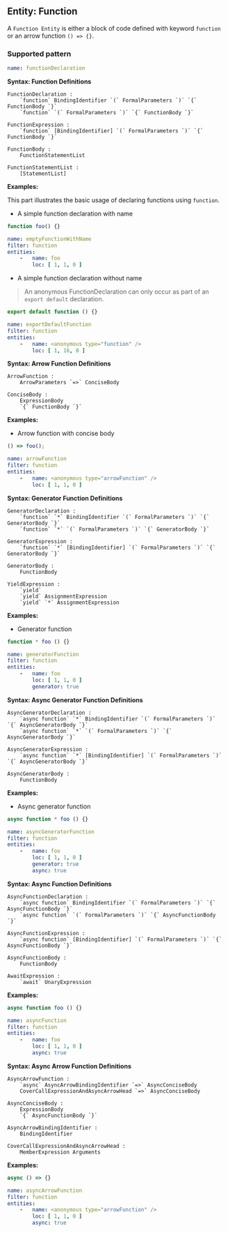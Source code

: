 ## Entity: Function

A `Function Entity` is either a block of code defined with keyword `function` or an arrow function `() => {}`.

### Supported pattern

```yaml
name: functionDeclaration
```

**Syntax: Function Definitions**

```text
FunctionDeclaration :
    `function` BindingIdentifier `(` FormalParameters `)` `{` FunctionBody `}`
    `function` `(` FormalParameters `)` `{` FunctionBody `}`

FunctionExpression :
    `function` [BindingIdentifier] `(` FormalParameters `)` `{` FunctionBody `}`

FunctionBody :
    FunctionStatementList

FunctionStatementList :
    [StatementList]
```

**Examples:**

This part illustrates the basic usage of declaring functions using `function`.

* A simple function declaration with name

```js
function foo() {}
```

```yaml
name: emptyFunctionWithName
filter: function
entities:
    -   name: foo
        loc: [ 1, 1, 0 ]
```

* A simple function declaration without name

> An anonymous FunctionDeclaration can only occur as part of an `export default` declaration.

```js
export default function () {}
```

```yaml
name: exportDefaultFunction
filter: function
entities:
    -   name: <anonymous type="function" />
        loc: [ 1, 16, 0 ]
```

**Syntax: Arrow Function Definitions**

```text
ArrowFunction :
    ArrowParameters `=>` ConciseBody

ConciseBody :
    ExpressionBody
    `{` FunctionBody `}`
```

**Examples:**

* Arrow function with concise body

```js
() => foo();
```

```yaml
name: arrowFunction
filter: function
entities:
    -   name: <anonymous type="arrowFunction" />
        loc: [ 1, 1, 0 ]
```

**Syntax: Generator Function Definitions**

```text
GeneratorDeclaration :
    `function` `*` BindingIdentifier `(` FormalParameters `)` `{` GeneratorBody `}`
    `function` `*` `(` FormalParameters `)` `{` GeneratorBody `}`

GeneratorExpression :
    `function` `*` [BindingIdentifier] `(` FormalParameters `)` `{` GeneratorBody `}`

GeneratorBody :
    FunctionBody

YieldExpression :
    `yield`
    `yield` AssignmentExpression
    `yield` `*` AssignmentExpression
```

**Examples:**

* Generator function

```js
function * foo () {}
```

```yaml
name: generatorFunction
filter: function
entities:
    -   name: foo
        loc: [ 1, 1, 0 ]
        generator: true
```

**Syntax: Async Generator Function Definitions**

```text
AsyncGeneratorDeclaration :
    `async function` `*` BindingIdentifier `(` FormalParameters `)` `{` AsyncGeneratorBody `}`
    `async function` `*` `(` FormalParameters `)` `{` AsyncGeneratorBody `}`

AsyncGeneratorExpression :
    `async function` `*` [BindingIdentifier] `(` FormalParameters `)` `{` AsyncGeneratorBody `}`

AsyncGeneratorBody :
    FunctionBody
```

**Examples:**

* Async generator function

```js
async function * foo () {}
```

```yaml
name: asyncGeneratorFunction
filter: function
entities:
    -   name: foo
        loc: [ 1, 1, 0 ]
        generator: true
        async: true
```

**Syntax: Async Function Definitions**

```text
AsyncFunctionDeclaration :
    `async function` BindingIdentifier `(` FormalParameters `)` `{` AsyncFunctionBody `}`
    `async function` `(` FormalParameters `)` `{` AsyncFunctionBody `}`

AsyncFunctionExpression :
    `async function` [BindingIdentifier] `(` FormalParameters `)` `{` AsyncFunctionBody `}`

AsyncFunctionBody :
    FunctionBody

AwaitExpression :
    `await` UnaryExpression
```

**Examples:**

```js
async function foo () {}
```

```yaml
name: asyncFunction
filter: function
entities:
    -   name: foo
        loc: [ 1, 1, 0 ]
        async: true
```

**Syntax: Async Arrow Function Definitions**

```text
AsyncArrowFunction :
    `async` AsyncArrowBindingIdentifier `=>` AsyncConciseBody
    CoverCallExpressionAndAsyncArrowHead `=>` AsyncConciseBody

AsyncConciseBody :
    ExpressionBody
    `{` AsyncFunctionBody `}`

AsyncArrowBindingIdentifier :
    BindingIdentifier

CoverCallExpressionAndAsyncArrowHead :
    MemberExpression Arguments
```

**Examples:**

```js
async () => {}
```

```yaml
name: asyncArrowFunction
filter: function
entities:
    -   name: <anonymous type="arrowFunction" />
        loc: [ 1, 1, 0 ]
        async: true
```
